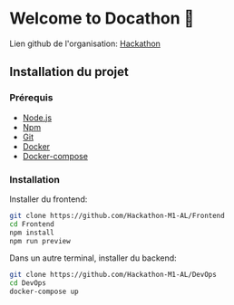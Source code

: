 # Welcome to Docathon 🎉

Lien github de l'organisation: [Hackathon]("https://github.com/Hackathon-M1-AL")

## Installation du projet

### Prérequis

-   [Node.js](https://nodejs.org/en/)
-   [Npm](https://www.npmjs.com/)
-   [Git](https://git-scm.com/)
-   [Docker](https://www.docker.com/)
-   [Docker-compose](https://docs.docker.com/compose/)

### Installation

Installer du frontend:

```bash
git clone https://github.com/Hackathon-M1-AL/Frontend
cd Frontend
npm install
npm run preview
```

Dans un autre terminal, installer du backend:

```bash
git clone https://github.com/Hackathon-M1-AL/DevOps
cd DevOps
docker-compose up
```
